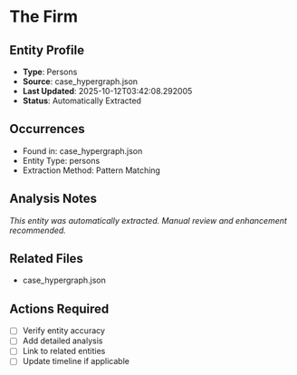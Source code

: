 # The Firm

## Entity Profile
- **Type**: Persons
- **Source**: case_hypergraph.json
- **Last Updated**: 2025-10-12T03:42:08.292005
- **Status**: Automatically Extracted

## Occurrences
- Found in: case_hypergraph.json
- Entity Type: persons
- Extraction Method: Pattern Matching

## Analysis Notes
*This entity was automatically extracted. Manual review and enhancement recommended.*

## Related Files
- case_hypergraph.json

## Actions Required
- [ ] Verify entity accuracy
- [ ] Add detailed analysis
- [ ] Link to related entities
- [ ] Update timeline if applicable
